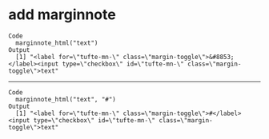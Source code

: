 # add marginnote

    Code
      marginnote_html("text")
    Output
      [1] "<label for=\"tufte-mn-\" class=\"margin-toggle\">&#8853;</label><input type=\"checkbox\" id=\"tufte-mn-\" class=\"margin-toggle\">text"

---

    Code
      marginnote_html("text", "#")
    Output
      [1] "<label for=\"tufte-mn-\" class=\"margin-toggle\">#</label><input type=\"checkbox\" id=\"tufte-mn-\" class=\"margin-toggle\">text"

